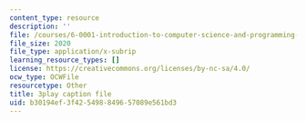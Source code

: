 ```yaml
---
content_type: resource
description: ''
file: /courses/6-0001-introduction-to-computer-science-and-programming-in-python-fall-2016/b30194ef3f425498849657089e561bd3_Y6J8I056Ffw.vtt
file_size: 2020
file_type: application/x-subrip
learning_resource_types: []
license: https://creativecommons.org/licenses/by-nc-sa/4.0/
ocw_type: OCWFile
resourcetype: Other
title: 3play caption file
uid: b30194ef-3f42-5498-8496-57089e561bd3
---
```

